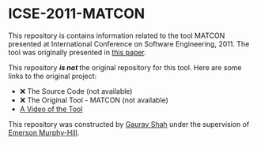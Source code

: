 # ICSE-2011-MATCON


This repository is contains information related to the tool MATCON presented at International Conference on Software Engineering, 2011. The tool was originally presented in [this paper](http://dl.acm.org/citation.cfm?doid=1985793.1985981).

This repository <i><b>is not </i></b>the original repository for this tool. Here are some links to the original project:
* :x: The Source Code (not available)
* :x: The Original Tool - MATCON (not available)
* [A Video of the Tool](https://www.youtube.com/watch?v=OaPnxCS2nCY)

This repository was constructed by [Gaurav Shah](https://github.com/gshah2) under the supervision of [Emerson Murphy-Hill](https://github.com/CaptainEmerson).
